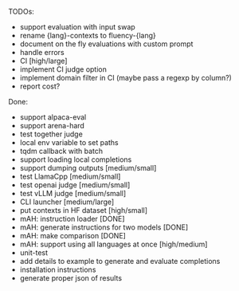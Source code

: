 TODOs:
* support evaluation with input swap 
* rename {lang}-contexts to fluency-{lang}
* document on the fly evaluations with custom prompt
* handle errors
* CI [high/large]
* implement CI judge option
* implement domain filter in CI (maybe pass a regexp by column?)
* report cost? 

Done:
* support alpaca-eval
* support arena-hard
* test together judge
* local env variable to set paths
* tqdm callback with batch
* support loading local completions
* support dumping outputs [medium/small]
* test LlamaCpp [medium/small]
* test openai judge [medium/small]
* test vLLM judge [medium/small]
* CLI launcher [medium/large]
* put contexts in HF dataset [high/small]
* mAH: instruction loader [DONE]
* mAH: generate instructions for two models [DONE] 
* mAH: make comparison [DONE]
* mAH: support using all languages at once [high/medium]
* unit-test
* add details to example to generate and evaluate completions
* installation instructions
* generate proper json of results

